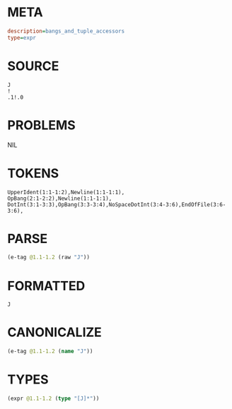 # META
~~~ini
description=bangs_and_tuple_accessors
type=expr
~~~
# SOURCE
~~~roc
J
!
.1!.0
~~~
# PROBLEMS
NIL
# TOKENS
~~~zig
UpperIdent(1:1-1:2),Newline(1:1-1:1),
OpBang(2:1-2:2),Newline(1:1-1:1),
DotInt(3:1-3:3),OpBang(3:3-3:4),NoSpaceDotInt(3:4-3:6),EndOfFile(3:6-3:6),
~~~
# PARSE
~~~clojure
(e-tag @1.1-1.2 (raw "J"))
~~~
# FORMATTED
~~~roc
J
~~~
# CANONICALIZE
~~~clojure
(e-tag @1.1-1.2 (name "J"))
~~~
# TYPES
~~~clojure
(expr @1.1-1.2 (type "[J]*"))
~~~
